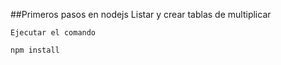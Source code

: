 ##Primeros pasos en nodejs
Listar y crear tablas de multiplicar


    Ejecutar el comando 

    npm install
    
